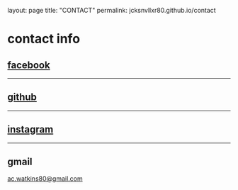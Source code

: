 layout: page
title: "CONTACT"
permalink: jcksnvllxr80.github.io/contact

# contact info

## [facebook](https://www.facebook.com/ac.watkins80)

---

## [github](https://github.com/jcksnvllxr80)

---

## [instagram](https://www.instagram.com/acwatkins80/)

---

## gmail

ac.watkins80@gmail.com
